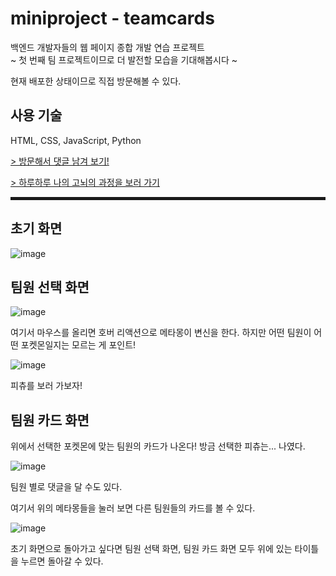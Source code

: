 # miniproject - teamcards
백엔드 개발자들의 웹 페이지 종합 개발 연습 프로젝트  
~ 첫 번째 팀 프로젝트이므로 더 발전할 모습을 기대해봅시다 ~

현재 배포한 상태이므로 직접 방문해볼 수 있다.

## 사용 기술
HTML, CSS, JavaScript, Python


[> 방문해서 댓글 남겨 보기!](http://intro3.eba-p9ka6mdm.ap-northeast-2.elasticbeanstalk.com/)

[> 하루하루 나의 고뇌의 과정을 보러 가기](https://velog.io/@ayoung3052?tag=Week1)

<hr style = "border:0 background; height: 5px; color : black">

## 초기 화면
![image](https://github.com/JisooPyo/miniproject/assets/105356296/7dfabee0-58c0-4662-a2cd-d23ae454c38b)

## 팀원 선택 화면
![image](https://github.com/JisooPyo/miniproject/assets/105356296/cd08c404-3c87-43d0-9cf2-6c62a46a9a93)

여기서 마우스를 올리면 호버 리액션으로 메타몽이 변신을 한다.
하지만 어떤 팀원이 어떤 포켓몬일지는 모르는 게 포인트!

![image](https://github.com/ayboori/miniproject/assets/105356296/341ebd7c-6914-455b-aef2-d22267c5a6fa)

피츄를 보러 가보자! 

## 팀원 카드 화면

위에서 선택한 포켓몬에 맞는 팀원의 카드가 나온다!
방금 선택한 피츄는... 나였다.

![image](https://github.com/ayboori/miniproject/assets/105356296/ae2485b4-4538-4444-b7d8-12fa1b4a4a50)

팀원 별로 댓글을 달 수도 있다.

여기서 위의 메타몽들을 눌러 보면 다른 팀원들의 카드를 볼 수 있다.

![image](https://github.com/ayboori/miniproject/assets/105356296/8f68d9f7-fec6-40c1-8a12-1ba544f1d491)

초기 화면으로 돌아가고 싶다면 팀원 선택 화면, 팀원 카드 화면 모두 위에 있는 타이틀을 누르면 돌아갈 수 있다.
